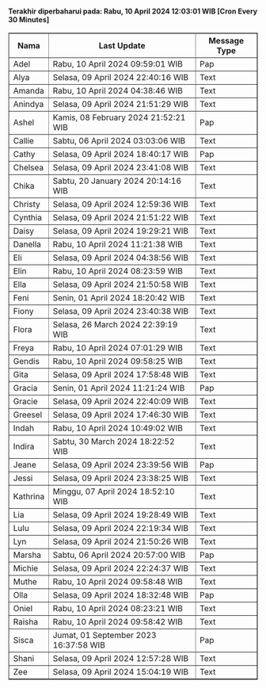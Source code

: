 #### Terakhir diperbaharui pada: Rabu, 10 April 2024 12:03:01 WIB [Cron Every 30 Minutes]

<table border='1'><tr><th>Nama</th><th>Last Update</th><th>Message Type</th></tr><tr><td>Adel</td><td>Rabu, 10 April 2024 09:59:01 WIB</td><td>Pap</td></tr><tr><td>Alya</td><td>Selasa, 09 April 2024 22:40:16 WIB</td><td>Text</td></tr><tr><td>Amanda</td><td>Rabu, 10 April 2024 04:38:46 WIB</td><td>Text</td></tr><tr><td>Anindya</td><td>Selasa, 09 April 2024 21:51:29 WIB</td><td>Text</td></tr><tr><td>Ashel</td><td>Kamis, 08 February 2024 21:52:21 WIB</td><td>Pap</td></tr><tr><td>Callie</td><td>Sabtu, 06 April 2024 03:03:06 WIB</td><td>Text</td></tr><tr><td>Cathy</td><td>Selasa, 09 April 2024 18:40:17 WIB</td><td>Pap</td></tr><tr><td>Chelsea</td><td>Selasa, 09 April 2024 23:41:08 WIB</td><td>Text</td></tr><tr><td>Chika</td><td>Sabtu, 20 January 2024 20:14:16 WIB</td><td>Text</td></tr><tr><td>Christy</td><td>Selasa, 09 April 2024 12:59:36 WIB</td><td>Text</td></tr><tr><td>Cynthia</td><td>Selasa, 09 April 2024 21:51:22 WIB</td><td>Text</td></tr><tr><td>Daisy</td><td>Selasa, 09 April 2024 19:29:21 WIB</td><td>Text</td></tr><tr><td>Danella</td><td>Rabu, 10 April 2024 11:21:38 WIB</td><td>Text</td></tr><tr><td>Eli</td><td>Selasa, 09 April 2024 04:38:56 WIB</td><td>Text</td></tr><tr><td>Elin</td><td>Rabu, 10 April 2024 08:23:59 WIB</td><td>Text</td></tr><tr><td>Ella</td><td>Selasa, 09 April 2024 21:50:58 WIB</td><td>Text</td></tr><tr><td>Feni</td><td>Senin, 01 April 2024 18:20:42 WIB</td><td>Text</td></tr><tr><td>Fiony</td><td>Selasa, 09 April 2024 23:40:38 WIB</td><td>Text</td></tr><tr><td>Flora</td><td>Selasa, 26 March 2024 22:39:19 WIB</td><td>Text</td></tr><tr><td>Freya</td><td>Rabu, 10 April 2024 07:01:29 WIB</td><td>Text</td></tr><tr><td>Gendis</td><td>Rabu, 10 April 2024 09:58:25 WIB</td><td>Text</td></tr><tr><td>Gita</td><td>Selasa, 09 April 2024 17:58:48 WIB</td><td>Text</td></tr><tr><td>Gracia</td><td>Senin, 01 April 2024 11:21:24 WIB</td><td>Pap</td></tr><tr><td>Gracie</td><td>Selasa, 09 April 2024 22:40:09 WIB</td><td>Text</td></tr><tr><td>Greesel</td><td>Selasa, 09 April 2024 17:46:30 WIB</td><td>Text</td></tr><tr><td>Indah</td><td>Rabu, 10 April 2024 10:49:02 WIB</td><td>Text</td></tr><tr><td>Indira</td><td>Sabtu, 30 March 2024 18:22:52 WIB</td><td>Text</td></tr><tr><td>Jeane</td><td>Selasa, 09 April 2024 23:39:56 WIB</td><td>Pap</td></tr><tr><td>Jessi</td><td>Selasa, 09 April 2024 23:38:25 WIB</td><td>Text</td></tr><tr><td>Kathrina</td><td>Minggu, 07 April 2024 18:52:10 WIB</td><td>Text</td></tr><tr><td>Lia</td><td>Selasa, 09 April 2024 19:28:49 WIB</td><td>Text</td></tr><tr><td>Lulu</td><td>Selasa, 09 April 2024 22:19:34 WIB</td><td>Text</td></tr><tr><td>Lyn</td><td>Selasa, 09 April 2024 21:50:26 WIB</td><td>Text</td></tr><tr><td>Marsha</td><td>Sabtu, 06 April 2024 20:57:00 WIB</td><td>Pap</td></tr><tr><td>Michie</td><td>Selasa, 09 April 2024 22:24:37 WIB</td><td>Text</td></tr><tr><td>Muthe</td><td>Rabu, 10 April 2024 09:58:48 WIB</td><td>Text</td></tr><tr><td>Olla</td><td>Selasa, 09 April 2024 18:32:48 WIB</td><td>Pap</td></tr><tr><td>Oniel</td><td>Rabu, 10 April 2024 08:23:21 WIB</td><td>Text</td></tr><tr><td>Raisha</td><td>Rabu, 10 April 2024 09:58:42 WIB</td><td>Text</td></tr><tr><td>Sisca</td><td>Jumat, 01 September 2023 16:37:58 WIB</td><td>Pap</td></tr><tr><td>Shani</td><td>Selasa, 09 April 2024 12:57:28 WIB</td><td>Text</td></tr><tr><td>Zee</td><td>Selasa, 09 April 2024 15:04:19 WIB</td><td>Text</td></tr></table>